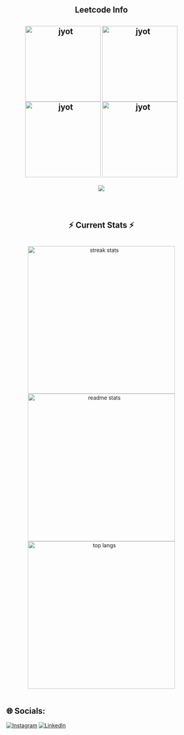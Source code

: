 <h2 align="center">Leetcode Info<h2>  
<p align="center">
  <a href="https://leetcode.com/mehtadeven/" target="_blank"><img align="center" src="https://leetcode.com/static/images/badges/2024/gif/2024-02.gif" alt="jyot" height="200" width="200" /></a>
  <a href="https://leetcode.com/mehtadeven/" target="_blank"><img align="center" src="https://leetcode.com/static/images/badges/2024/gif/2024-03.gif" alt="jyot" height="200" width="200" /></a>
  <a href="https://leetcode.com/mehtadeven/" target="_blank"><img align="center" src="https://assets.leetcode.com/static_assets/marketing/2024-200.gif" alt="jyot" height="200" width="200" /></a>
  <a href="https://leetcode.com/mehtadeven/" target="_blank"><img align="center" src="https://assets.leetcode.com/static_assets/marketing/2024-100.gif" alt="jyot" height="200" width="200" /></a>
</p>
<p align="center">
  
  <img  align=top flex-grow=1 src="https://leetcard.jacoblin.cool/mehtadeven?theme=dark&font=Nunito&ext=heatmap" />  
</p>


<br/>
  <h2 align="center">⚡ Current Stats ⚡</h2>
<br>
<div align=center>
  <img width=390 src="https://streak-stats.demolab.com/?user=mehtadeven&count_private=true&theme=react&border_radius=10" alt="streak stats"/>
  <img width=390 src="https://github-readme-stats.vercel.app/api?username=mehtadeven&show_icons=true&theme=react&rank_icon=github&border_radius=10" alt="readme stats" /><br>
  <img width=390 src="https://github-readme-stats.vercel.app/api/top-langs/?username=mehtadeven&hide=HTML&langs_count=8&layout=compact&theme=react&border_radius=10&size_weight=0.5&count_weight=0.5&exclude_repo=github-readme-stats" alt="top langs" />
</div>
<br/>

## 🌐 Socials:
[![Instagram](https://img.shields.io/badge/Instagram-%23E4405F.svg?logo=Instagram&logoColor=white)](https://instagram.com/mehtadevenn)
[![LinkedIn](https://img.shields.io/badge/LinkedIn-%230077B5.svg?logo=linkedin&logoColor=white)](https://www.linkedin.com/in/deventech)
